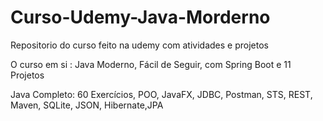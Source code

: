 # Curso-Udemy-Java-Morderno
Repositorio do curso feito na udemy com atividades e projetos

O curso em si :
Java Moderno, Fácil de Seguir, com Spring Boot e 11 Projetos

Java Completo: 60 Exercícios, POO, JavaFX, JDBC, Postman, STS, REST, Maven, SQLite, JSON, Hibernate,JPA
